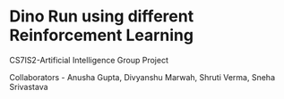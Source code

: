 # Dino Run using different Reinforcement Learning
CS7IS2-Artificial Intelligence Group Project

Collaborators - Anusha Gupta, Divyanshu Marwah, Shruti Verma, Sneha Srivastava
